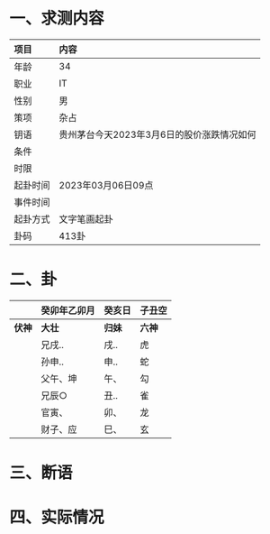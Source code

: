 # 一、求测内容
|项目|内容|
|:-|:-|
|年龄|34|
|职业|IT|
|性别|男|
|策项|杂占|
|钥语|贵州茅台今天2023年3月6日的股价涨跌情况如何|
|条件||
|时限||
|起卦时间|2023年03月06日09点|
|事件时间||
|起卦方式|文字笔画起卦|
|卦码|413卦|

# 二、卦
||癸卯年乙卯月|癸亥日|子丑空|
|:-|:-|:-|:-|
|**伏神**|**大壮**|**归妹**|**六神**|
||兄戌..|戌..|虎|
||孙申..|申..|蛇|
||父午、坤|午、|勾|
||兄辰○|丑..|雀|
||官寅、|卯、|龙|
||财子、应|巳、|玄|


# 三、断语

# 四、实际情况